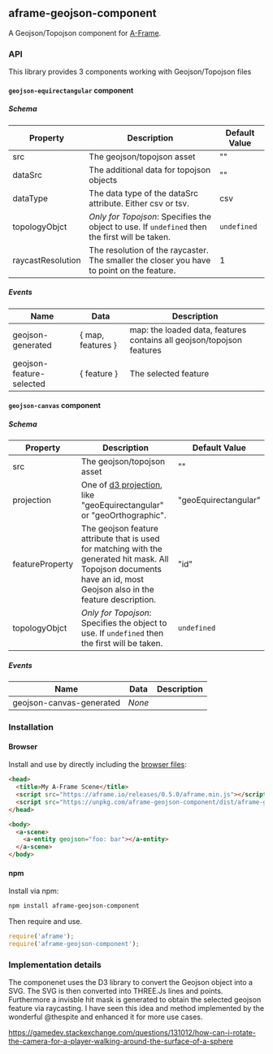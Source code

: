 ## aframe-geojson-component

A Geojson/Topojson component for [A-Frame](https://aframe.io).

### API

This library provides 3 components working with Geojson/Topojson files

#### `geojson-equirectangular` component

##### Schema
| Property | Description | Default Value |
| -------- | ----------- | ------------- |
| src | The geojson/topojson asset | "" |
| dataSrc | The additional data for topojson objects | "" |
| dataType | The data type of the dataSrc attribute. Either csv or tsv. | csv |
| topologyObjct | *Only for Topojson*: Specifies the object to use. If `undefined` then the first will be taken. | `undefined` |
| raycastResolution | The resolution of the raycaster. The smaller the closer you have to point on the feature. | 1 |

##### Events
| Name | Data | Description |
| -------- | ----------- | ------------- |
| geojson-generated | { map, features }| map: the loaded data, features contains all geojson/topojson features|
| geojson-feature-selected | { feature }| The selected feature |

#### `geojson-canvas` component

##### Schema
| Property | Description | Default Value |
| -------- | ----------- | ------------- |
| src | The geojson/topojson asset | "" |
| projection | One of [d3 projection](https://github.com/d3/d3-geo/blob/master/README.md#projections), like "geoEquirectangular" or "geoOrthographic". | "geoEquirectangular" |
| featureProperty | The geojson feature attribute that is used for matching with the generated hit mask. All Topojson documents have an id, most Geojson also in the feature description.  | "id" |
| topologyObjct | *Only for Topojson*: Specifies the object to use. If `undefined` then the first will be taken. | `undefined` |

##### Events
| Name | Data | Description |
| -------- | ----------- | ------------- |
| geojson-canvas-generated | _None_| |

### Installation

#### Browser

Install and use by directly including the [browser files](dist):

```html
<head>
  <title>My A-Frame Scene</title>
  <script src="https://aframe.io/releases/0.5.0/aframe.min.js"></script>
  <script src="https://unpkg.com/aframe-geojson-component/dist/aframe-geojson-component.min.js"></script>
</head>

<body>
  <a-scene>
    <a-entity geojson="foo: bar"></a-entity>
  </a-scene>
</body>
```

<!-- If component is accepted to the Registry, uncomment this. -->
<!--
Or with [angle](https://npmjs.com/package/angle/), you can install the proper
version of the component straight into your HTML file, respective to your
version of A-Frame:

```sh
angle install aframe-geojson-component
```
-->

#### npm

Install via npm:

```bash
npm install aframe-geojson-component
```

Then require and use.

```js
require('aframe');
require('aframe-geojson-component');
```


### Implementation details
The componenet uses the D3 library to convert the Geojson object into a SVG.
The SVG is then converted into THREE.Js lines and points. Furthermore a invisble hit mask is generated to obtain the selected geojson feature via raycasting.
I have seen this idea and method implemented by the wonderful @thespite and enhanced it for more use cases.



https://gamedev.stackexchange.com/questions/131012/how-can-i-rotate-the-camera-for-a-player-walking-around-the-surface-of-a-sphere
